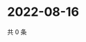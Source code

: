 # 2022-08-16

共 0 条

<!-- BEGIN WEIBO -->
<!-- 最后更新时间 Tue Aug 16 2022 22:16:01 GMT+0800 (China Standard Time) -->

<!-- END WEIBO -->
